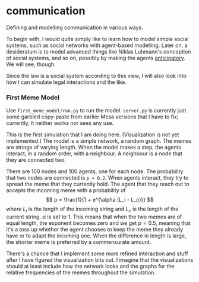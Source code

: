 # communication
Defining and modelling communication in various ways. 

To begin with, I would quite simply like to learn how to model simple social systems, such as social networks with agent-based modelling. 
Later on, a desideratum is to model advanced things like Niklas Luhmann's conception of social systems, and so on, possibly by making the agents [anticipatory](https://jasss.soc.surrey.ac.uk/8/2/7.html). 
We will see, though. 

Since the law is a social system according to this view, I will also look into how I can simulate legal interactions and the like. 

### First Meme Model
Use `first_meme_model/run.py` to run the model.
`server.py` is currently just some garbled copy-paste from earlier Mesa versions that I have to fix;
currently, it neither works nor sees any use. 

This is the first simulation that I am doing here.
(Visualization is not yet implemented.)
The model is a simple network, a random graph. 
The memes are strings of varying length.
When the model makes a step, the agents interact, in a random order, with a neighbour. 
A neighbour is a node that they are connected two. 

There are 100 nodes and 100 agents, one for each node. 
The probability that two nodes are connected is `p = 0.2`.
When agents interact, they try to spread the meme that they currently hold. 
The agent that they reach out to accepts the incoming meme with a probability of
$$
p = \frac{1}{1 + e^{\alpha (L_i - L_c)}}
$$
where $L_i$ is the length of the incoming string and $L_c$ is the length of the current string.
$\alpha$ is set to $1$.
This means that when the two memes are of equal length, the exponent becomes zero and we get $p = 0.5$, meaning that it's a toss up whether the agent chooses to keep the meme they already have or to adapt the incoming one. 
When the difference in length is large, the shorter meme is preferred by a commensurate amount.

There's a chance that I implement some more refined interaction and stuff after I have figured the visualization bits out.
I imagine that the visualizations should at least include how the network looks and the graphs for the relative frequencies of the memes throughout the simulation. 
